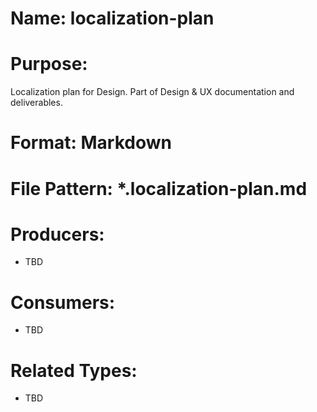 # Name: localization-plan

# Purpose:
Localization plan for Design. Part of Design & UX documentation and deliverables.

# Format: Markdown

# File Pattern: *.localization-plan.md

# Producers:
- TBD

# Consumers:
- TBD

# Related Types:
- TBD
